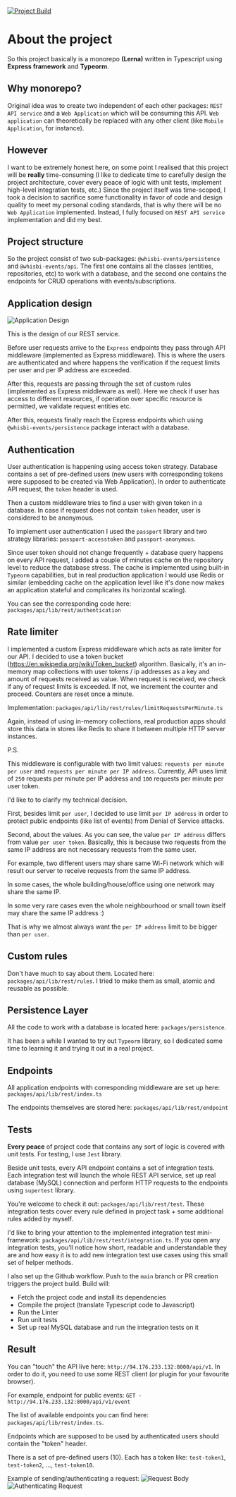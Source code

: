 [![Project Build](https://github.com/doojin/whisbi-events/actions/workflows/test-lint.yml/badge.svg)](https://github.com/doojin/whisbi-events/actions/workflows/test-lint.yml)

# About the project

So this project basically is a monorepo **(Lerna)** written in Typescript using 
**Express framework** and **Typeorm**.

## Why monorepo?

Original idea was to create two independent of each other packages: 
`REST API service` and a `Web Application` which will be consuming this API. 
`Web application` can theoretically be replaced with any other client 
(like `Mobile Application`, for instance).

## However

I want to be extremely honest here, on some point I realised that this project will be **really** 
time-consuming (I like to dedicate time to carefully design the project architecture, 
cover every peace of logic with unit tests, implement high-level integration tests, etc.)
Since the project itself was time-scoped, I took a decision to sacrifice some functionality in favor
of code and design quality to meet my personal coding standards, 
that is why there will be no `Web Application` implemented. 
Instead, I fully focused on `REST API service` implementation and did my best.

## Project structure

So the project consist of two sub-packages: `@whisbi-events/persistence` and `@whisbi-events/api`.
The first one contains all the classes (entities, repositories, etc) to work with a database,
and the second one contains the endpoints for CRUD operations with events/subscriptions.

## Application design

![Application Design](img/app-design.png?raw=true "Application Design")

This is the design of our REST service.

Before user requests arrive to the `Express` endpoints they pass through API middleware 
(implemented as Express middleware).
This is where the users are authenticated and where happens the verification if the request limits 
per user and per IP address are exceeded.

After this, requests are passing through the set of custom rules (implemented as Express middleware as well).
Here we check if user has access to different resources, if operation over specific resource is permitted, 
we validate request entities etc.

After this, requests finally reach the Express endpoints which using `@whisbi-events/persistence` 
package interact with a database.

## Authentication

User authentication is happening using access token strategy. Database contains a set of pre-defined users 
(new users with corresponding tokens were supposed to be created via Web Application). In order to authenticate 
API request, the `token` header is used.

Then a custom middleware tries to find a user with given token in a database. In case if request does not 
contain `token` header, user is considered to be anonymous.

To implement user authentication I used the `passport` library and two strategy libraries: 
`passport-accesstoken` and `passport-anonymous`.

Since user token should not change frequently + database query happens on every API request, I added a 
couple of minutes cache on the repository level to reduce the database stress. The cache is implemented using 
built-in `Typeorm` capabilities, but in real production application I would use Redis or similar (embedding cache 
on the application level like it's done now makes an application stateful and complicates its horizontal scaling).

You can see the corresponding code here: `packages/api/lib/rest/authentication`

## Rate limiter

I implemented a custom Express middleware which acts as rate limiter for our API.
I decided to use a token bucket (https://en.wikipedia.org/wiki/Token_bucket) algorithm.
Basically, it's an in-memory map collections with user tokens / ip addresses as a key and amount of 
requests received as value. When request is received, we check if any of request limits is exceeded. 
If not, we increment the counter and proceed. Counters are reset once a minute.

Implementation: `packages/api/lib/rest/rules/limitRequestsPerMinute.ts`

Again, instead of using in-memory collections, real production apps should store this data in stores like Redis to
share it between multiple HTTP server instances.

P.S. 

This middleware is configurable with two limit values: `requests per minute per user` and 
`requests per minute per IP address`. Currently, API uses limit of `250` requests per minute per IP address and 
`100` requests per minute per user token.

I'd like to to clarify my technical decision.

First, besides limit `per user`, I decided to use limit `per IP address` in order to protect public endpoints
(like list of events) from Denial of Service attacks.

Second, about the values. As you can see, the value `per IP address` differs from value `per user token`. Basically, 
this is because two requests from the same IP address are not necessary requests from the same user.

For example, two different users may share same Wi-Fi network which will result our server to receive requests 
from the same IP address.

In some cases, the whole building/house/office using one network may share the same IP.

In some very rare cases even the whole neighbourhood or small town itself may share the same IP address :)

That is why we almost always want the `per IP address` limit to be bigger than `per user`.

## Custom rules

Don't have much to say about them. Located here: `packages/api/lib/rest/rules`. 
I tried to make them as small, atomic and reusable as possible.

## Persistence Layer

All the code to work with a database is located here: `packages/persistence`.

It has been a while I wanted to try out `Typeorm` library, so I dedicated some time to learning it and 
trying it out in a real project.

## Endpoints

All application endpoints with corresponding middleware are set up here: `packages/api/lib/rest/index.ts`

The endpoints themselves are stored here: `packages/api/lib/rest/endpoint`


## Tests

**Every peace** of project code that contains any sort of logic is covered with unit tests.
For testing, I use `Jest` library.

Beside unit tests, every API endpoint contains a set of integration tests.
Each integration test will launch the whole REST API service, set up real database (MySQL) connection and perform 
HTTP requests to the endpoints using `supertest` library.

You're welcome to check it out: `packages/api/lib/rest/test`. These integration tests cover every rule defined in 
project task + some additional rules added by myself.

I'd like to bring your attention to the implemented integration test mini-framework: 
`packages/api/lib/rest/test/integration.ts`. If you open any integration tests, you'll notice how 
short, readable and understandable they are and how easy it is to add new integration test use cases using 
this small set of helper methods.

I also set up the Github workflow. 
Push to the `main` branch or PR creation triggers the project build.
Build will:
- Fetch the project code and install its dependencies
- Compile the project (translate Typescript code to Javascript)
- Run the Linter 
- Run unit tests
- Set up real MySQL database and run the integration tests on it

## Result

You can "touch" the API live here:  `http://94.176.233.132:8000/api/v1`. In order to do it, you need to use some REST 
client (or plugin for your favourite browser).

For example, endpoint for public events: `GET - http://94.176.233.132:8000/api/v1/event`

The list of available endpoints you can find here: `packages/api/lib/rest/index.ts`.

Endpoints which are supposed to be used by authenticated users should contain the "token" header.

There is a set of pre-defined users (10). Each has a token like: `test-token1`, `test-token2`, ..., `test-token10`.

Example of sending/authenticating a request:
![Request Body](img/request-example1.png?raw=true "Request Body")
![Authenticating Request](img/request-example2.png?raw=true "Authenticating Request")

